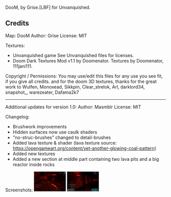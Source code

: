 DooM, by Grise.[LBF] for Unvanquished.
 
## Credits
 
Map: DooM
Author: Grise
License: MIT
 
Textures:
- Unvanquished game
See Unvanquished files for licenses.
- Doom Dark Textures Mod v1.1 by Doomenator.
Textures by Doomenator, 111jani111.

Copyright / Permissions: You may use/edit this files for any use you see fit, if you give all credits.
and for the doom 3D textures,
thanks for the great work to Wulfen, Monoxead, Sikkpin, Clear_strelok, Arl, darklord34, snapshot_, warezeater, Dafama2k7

---

Additional updates for version 1.0: 
Author: Masmblr 
License: MIT

Changelog: 
- Brushwork improvements 
- Hidden surfaces now use caulk shaders 
- "no-struc-brushes" changed to detail-brushes 
- Added lava texture & shader (lava texture source: https://opengameart.org/content/yet-another-glowing-coal-pattern) 
- Added new textures
- Added a new section at middle part containing two lava pits and a big reactor inside rocks

Screenshots:
[<img src="readme_files/screenshot_01.jpg" width="100"/>](readme_files/screenshot_01.jpg)
[<img src="readme_files/screenshot_02.jpg" width="100"/>](readme_files/screenshot_01.jpg)
